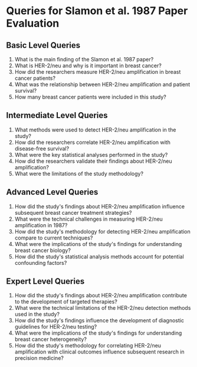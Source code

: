 # Queries for Slamon et al. 1987 Paper Evaluation

## Basic Level Queries
1. What is the main finding of the Slamon et al. 1987 paper?
2. What is HER-2/neu and why is it important in breast cancer?
3. How did the researchers measure HER-2/neu amplification in breast cancer patients?
4. What was the relationship between HER-2/neu amplification and patient survival?
5. How many breast cancer patients were included in this study?

## Intermediate Level Queries
1. What methods were used to detect HER-2/neu amplification in the study?
2. How did the researchers correlate HER-2/neu amplification with disease-free survival?
3. What were the key statistical analyses performed in the study?
4. How did the researchers validate their findings about HER-2/neu amplification?
5. What were the limitations of the study methodology?

## Advanced Level Queries
1. How did the study's findings about HER-2/neu amplification influence subsequent breast cancer treatment strategies?
2. What were the technical challenges in measuring HER-2/neu amplification in 1987?
3. How did the study's methodology for detecting HER-2/neu amplification compare to current techniques?
4. What were the implications of the study's findings for understanding breast cancer biology?
5. How did the study's statistical analysis methods account for potential confounding factors?

## Expert Level Queries
1. How did the study's findings about HER-2/neu amplification contribute to the development of targeted therapies?
2. What were the technical limitations of the HER-2/neu detection methods used in the study?
3. How did the study's findings influence the development of diagnostic guidelines for HER-2/neu testing?
4. What were the implications of the study's findings for understanding breast cancer heterogeneity?
5. How did the study's methodology for correlating HER-2/neu amplification with clinical outcomes influence subsequent research in precision medicine?
